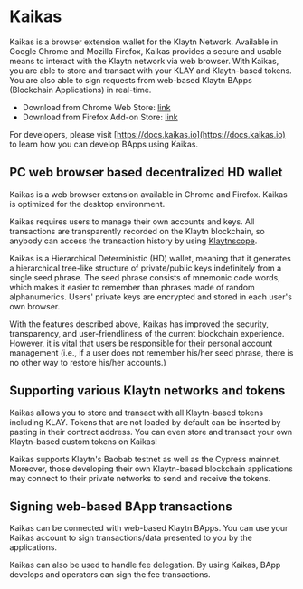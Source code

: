# Kaikas <a id="kaikas"></a>

Kaikas is a browser extension wallet for the Klaytn Network. Available in Google Chrome and Mozilla Firefox, Kaikas provides a secure and usable means to interact with the Klaytn network via web browser. With Kaikas, you are able to store and transact with your KLAY and Klaytn-based tokens. You are also able to sign requests from web-based Klaytn BApps (Blockchain Applications) in
real-time.

* Download from Chrome Web Store: [link](https://chrome.google.com/webstore/detail/kaikas/jblndlipeogpafnldhgmapagcccfchpi)
* Download from Firefox Add-on Store: [link](https://addons.mozilla.org/ko/firefox/addon/kaikas/)

For developers, please visit [https://docs.kaikas.io](https://docs.kaikas.io) to learn how you can develop BApps using Kaikas.

## PC web browser based decentralized HD wallet

Kaikas is a web browser extension available in Chrome and Firefox. Kaikas is optimized for the desktop environment.

Kaikas requires users to manage their own accounts and keys. All transactions are transparently recorded on the Klaytn blockchain, so anybody can access the transaction history by using [Klaytnscope].

Kaikas is a Hierarchical Deterministic (HD) wallet, meaning that it generates a hierarchical tree-like structure of private/public keys indefinitely from a single seed phrase. The seed phrase consists of mnemonic code words, which makes it easier to remember than phrases made of random alphanumerics. Users' private keys are encrypted and stored in each user's own browser.

With the features described above, Kaikas has improved the security, transparency, and user-friendliness of the current blockchain experience. However, it is vital that users be responsible for their personal account management (i.e., if a user does not remember his/her seed phrase, there is no other way to restore his/her accounts.)

## Supporting various Klaytn networks and tokens

Kaikas allows you to store and transact with all Klaytn-based tokens including KLAY. Tokens that are not loaded by default can be inserted by pasting in their contract address. You can even store and transact your own Klaytn-based custom tokens on Kaikas!

Kaikas supports Klaytn's Baobab testnet as well as the Cypress mainnet. Moreover, those developing their own Klaytn-based blockchain applications may connect to their private networks to send and receive the tokens.

## Signing web-based BApp transactions

Kaikas can be connected with web-based Klaytn BApps. You can use your Kaikas account to sign transactions/data presented to you by the applications.

Kaikas can also be used to handle fee delegation. By using Kaikas, BApp develops and operators can sign the fee transactions.


[Klaytnscope]: ./klaytnscope.md
